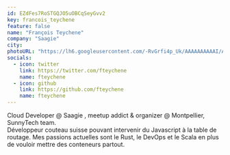 ```yaml
---
id: EZdFes7RoSTGQJO5uOBCqSeyGvv2
key: francois_teychene
feature: false
name: "François Teychene"
company: "Saagie"
city: 
photoURL: "https://lh6.googleusercontent.com/-RvGrfi4p_Uk/AAAAAAAAAAI/AAAAAAAABtE/iqj8zP9rc0U/photo.jpg"
socials:
  - icon: twitter
    link: https://twitter.com/fteychene
    name: fteychene
  - icon: github
    link: https://github.com/fteychene
    name: fteychene
---
```

Cloud Developer @ Saagie , meetup addict & organizer @ Montpellier,  SunnyTech team.  
Développeur couteau suisse pouvant intervenir du Javascript à la table de routage. Mes passions actuelles sont le Rust, le DevOps et le Scala en plus de vouloir mettre des conteneurs partout.
